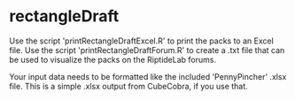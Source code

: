 # rectangleDraft

Use the script 'printRectangleDraftExcel.R' to print the packs to an Excel file.
Use the script 'printRectangleDraftForum.R' to create a .txt file that can be used to visualize the packs on the RiptideLab forums. 

Your input data needs to be formatted like the included 'PennyPincher' .xlsx file. This is a simple .xlsx output from CubeCobra, if you use that. 
